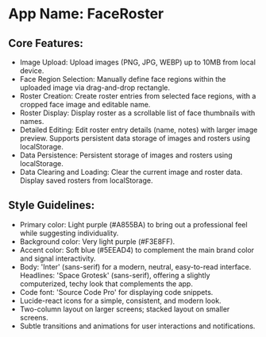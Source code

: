 # **App Name**: FaceRoster

## Core Features:

- Image Upload: Upload images (PNG, JPG, WEBP) up to 10MB from local device.
- Face Region Selection: Manually define face regions within the uploaded image via drag-and-drop rectangle.
- Roster Creation: Create roster entries from selected face regions, with a cropped face image and editable name.
- Roster Display: Display roster as a scrollable list of face thumbnails with names.
- Detailed Editing: Edit roster entry details (name, notes) with larger image preview. Supports persistent data storage of images and rosters using localStorage.
- Data Persistence: Persistent storage of images and rosters using localStorage.
- Data Clearing and Loading: Clear the current image and roster data. Display saved rosters from localStorage.

## Style Guidelines:

- Primary color: Light purple (#A855BA) to bring out a professional feel while suggesting individuality.
- Background color: Very light purple (#F3E8FF).
- Accent color: Soft blue (#5EEAD4) to complement the main brand color and signal interactivity.
- Body: 'Inter' (sans-serif) for a modern, neutral, easy-to-read interface. Headlines: 'Space Grotesk' (sans-serif), offering a slightly computerized, techy look that complements the app.
- Code font: 'Source Code Pro' for displaying code snippets.
- Lucide-react icons for a simple, consistent, and modern look.
- Two-column layout on larger screens; stacked layout on smaller screens.
- Subtle transitions and animations for user interactions and notifications.